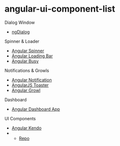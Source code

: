 # angular-ui-component-list

Dialog Window
* [ngDialog](https://github.com/likeastore/ngDialog)

Spinner & Loader
* [Angular Spinner](https://github.com/urish/angular-spinner)
* [Angular Loading Bar](https://chieffancypants.github.io/angular-loading-bar/#)
* [Angular Busy](http://cgross.github.io/angular-busy/demo/)

Notifications & Growls
* [Angular Notification](https://github.com/DerekRies/angular-notifications)
* [AngularJS Toaster](https://github.com/jirikavi/AngularJS-Toaster)
* [Angular Growl](https://github.com/marcorinck/angular-growl)

Dashboard
* [Angular Dashboard App](https://github.com/nickholub/angular-dashboard-app)

UI Components
* [Angular Kendo](https://github.com/nickholub/angular-dashboard-app)
* - [Repo](https://github.com/kendo-labs/angular-kendo)




